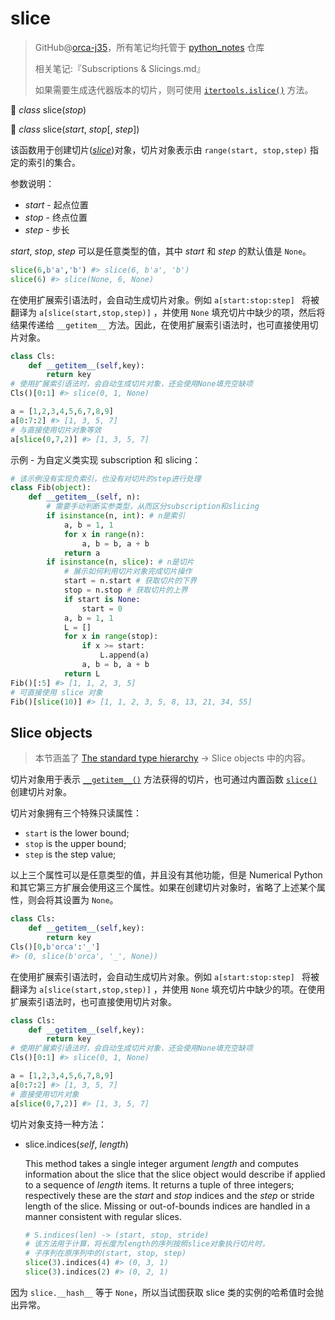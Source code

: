 # slice

> GitHub@[orca-j35](https://github.com/orca-j35)，所有笔记均托管于 [python_notes](https://github.com/orca-j35/python_notes) 仓库
>
> 相关笔记:『Subscriptions & Slicings.md』
>
> 如果需要生成迭代器版本的切片，则可使用 [`itertools.islice()`](https://docs.python.org/3.7/library/itertools.html#itertools.islice) 方法。

🔨 *class* slice(*stop*)

🔨 *class* slice(*start*, *stop*[, *step*])

该函数用于创建切片([*slice*](https://docs.python.org/3.7/glossary.html#term-slice))对象，切片对象表示由 `range(start, stop,step)` 指定的索引的集合。 

参数说明：

- *start* - 起点位置
- *stop* - 终点位置
- *step* - 步长

*start*, *stop*, *step* 可以是任意类型的值，其中 *start* 和 *step* 的默认值是 `None`。

```python
slice(6,b'a','b') #> slice(6, b'a', 'b')
slice(6) #> slice(None, 6, None)
```

在使用扩展索引语法时，会自动生成切片对象。例如 `a[start:stop:step] ` 将被翻译为 `a[slice(start,stop,step)]` ，并使用 `None` 填充切片中缺少的项，然后将结果传递给 `__getitem__` 方法。因此，在使用扩展索引语法时，也可直接使用切片对象。

```python
class Cls:
    def __getitem__(self,key):
        return key
# 使用扩展索引语法时，会自动生成切片对象，还会使用None填充空缺项
Cls()[0:1] #> slice(0, 1, None)

a = [1,2,3,4,5,6,7,8,9]
a[0:7:2] #> [1, 3, 5, 7]
# 与直接使用切片对象等效
a[slice(0,7,2)] #> [1, 3, 5, 7]
```

示例 - 为自定义类实现 subscription 和 slicing：

```python
# 该示例没有实现负索引，也没有对切片的step进行处理
class Fib(object):
    def __getitem__(self, n):
        # 需要手动判断实参类型，从而区分subscription和slicing
        if isinstance(n, int): # n是索引
            a, b = 1, 1
            for x in range(n):
                a, b = b, a + b
            return a
        if isinstance(n, slice): # n是切片
            # 展示如何利用切片对象完成切片操作
            start = n.start # 获取切片的下界
            stop = n.stop # 获取切片的上界
            if start is None:
                start = 0
            a, b = 1, 1
            L = []
            for x in range(stop):
                if x >= start:
                    L.append(a)
                a, b = b, a + b
            return L
Fib()[:5] #> [1, 1, 2, 3, 5]
# 可直接使用 slice 对象
Fib()[slice(10)] #> [1, 1, 2, 3, 5, 8, 13, 21, 34, 55]
```

## Slice objects

> 本节涵盖了 [The standard type hierarchy](https://docs.python.org/3.7/reference/datamodel.html#types) -> Slice objects 中的内容。

切片对象用于表示 [`__getitem__()`](https://docs.python.org/3.7/reference/datamodel.html#object.__getitem__) 方法获得的切片，也可通过内置函数  [`slice()`](https://docs.python.org/3.7/library/functions.html#slice) 创建切片对象。

切片对象拥有三个特殊只读属性：

- `start` is the lower bound; 
- `stop` is the upper bound; 
- `step` is the step value; 

以上三个属性可以是任意类型的值，并且没有其他功能，但是 Numerical Python 和其它第三方扩展会使用这三个属性。如果在创建切片对象时，省略了上述某个属性，则会将其设置为 `None`。

```python
class Cls:
    def __getitem__(self,key):
        return key
Cls()[0,b'orca':'_']
#> (0, slice(b'orca', '_', None))
```

在使用扩展索引语法时，会自动生成切片对象。例如 `a[start:stop:step] ` 将被翻译为 `a[slice(start,stop,step)]` ，并使用 `None` 填充切片中缺少的项。在使用扩展索引语法时，也可直接使用切片对象。

```python
class Cls:
    def __getitem__(self,key):
        return key
# 使用扩展索引语法时，会自动生成切片对象，还会使用None填充空缺项
Cls()[0:1] #> slice(0, 1, None)

a = [1,2,3,4,5,6,7,8,9]
a[0:7:2] #> [1, 3, 5, 7]
# 直接使用切片对象
a[slice(0,7,2)] #> [1, 3, 5, 7]
```

切片对象支持一种方法：

- slice.indices(*self*, *length*)

  This method takes a single integer argument *length* and computes information about the slice that the slice object would describe if applied to a sequence of *length* items. It returns a tuple of three integers; respectively these are the *start* and *stop* indices and the *step* or stride length of the slice. Missing or out-of-bounds indices are handled in a manner consistent with regular slices.

  ```python
  # S.indices(len) -> (start, stop, stride)
  # 该方法用于计算，将长度为length的序列按照slice对象执行切片时，
  # 子序列在原序列中的(start, stop, step)
  slice(3).indices(4) #> (0, 3, 1)
  slice(3).indices(2) #> (0, 2, 1)
  ```

因为 `slice.__hash__` 等于 `None`，所以当试图获取 slice 类的实例的哈希值时会抛出异常。



